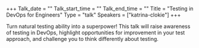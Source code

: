 +++
Talk_date = ""
Talk_start_time = ""
Talk_end_time = ""
Title = "Testing in DevOps for Engineers"
Type = "talk"
Speakers = ["katrina-clokie"]
+++

Turn natural testing ability into a superpower! This talk will raise awareness of testing in DevOps, highlight opportunities for improvement in your test approach, and challenge you to think differently about testing.
